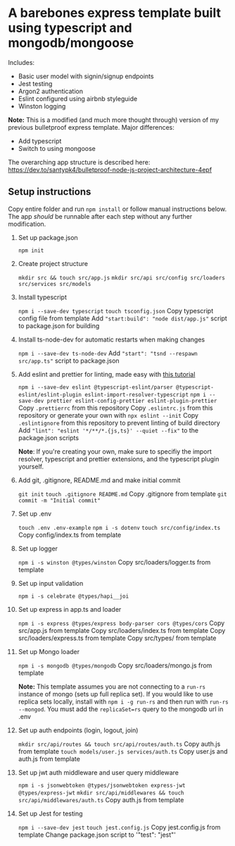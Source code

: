 # A barebones express template built using typescript and mongodb/mongoose
Includes:
- Basic user model with signin/signup endpoints
- Jest testing
- Argon2 authentication
- Eslint configured using airbnb styleguide
- Winston logging

__Note:__ This is a modified (and much more thought through) version of my previous bulletproof express template. Major differences:
- Add typescript
- Switch to using mongoose

The overarching app structure is described here: https://dev.to/santypk4/bulletproof-node-js-project-architecture-4epf

## Setup instructions

Copy entire folder and run `npm install` or follow manual instructions below.  The app *should* be runnable after each step
without any further modification.

1. Set up package.json
    
    `npm init`

2. Create project structure

    `mkdir src && touch src/app.js`
    `mkdir src/api src/config src/loaders src/services src/models`

3. Install typescript

    `npm i --save-dev typescript`
    `touch tsconfig.json`
    Copy typescript config file from template
    Add `"start:build": "node dist/app.js"` script to package.json for building

4. Install ts-node-dev for automatic restarts when making changes

    `npm i --save-dev ts-node-dev`
    Add `"start": "tsnd --respawn src/app.ts"` script to package.json

5. Add eslint and prettier for linting, made easy with [this tutorial](https://www.robertcooper.me/using-eslint-and-prettier-in-a-typescript-project)

    `npm i --save-dev eslint @typescript-eslint/parser @typescript-eslint/eslint-plugin eslint-import-resolver-typescript`
    `npm i --save-dev prettier eslint-config-prettier eslint-plugin-prettier`
    Copy `.prettierrc` from this repository
    Copy `.eslintrc.js` from this repository or generate your own with `npx eslint --init`
    Copy `.eslintignore` from this repository to prevent linting of build directory
    Add `"lint": "eslint '*/**/*.{js,ts}' --quiet --fix"` to the package.json scripts

    __Note__: If you're creating your own, make sure to specifiy the import resolver, typescript and prettier extensions, and the typescript plugin yourself.

6. Add git, .gitignore, README.md and make initial commit

    `git init`
    `touch .gitignore README.md`
    Copy .gitignore from template
    `git commit -m "Initial commit"`

7. Set up .env
    
    `touch .env .env-example`
    `npm i -s dotenv`
    `touch src/config/index.ts`
    Copy config/index.ts from template

8. Set up logger

    `npm i -s winston @types/winston`
    Copy src/loaders/logger.ts from template

9. Set up input validation

    `npm i -s celebrate @types/hapi__joi`

10. Set up express in app.ts and loader

    `npm i -s express @types/express body-parser cors @types/cors`
    Copy src/app.js from template
    Copy src/loaders/index.ts from template
    Copy src/loaders/express.ts from template
    Copy src/types/ from template

11. Set up Mongo loader

    `npm i -s mongodb @types/mongodb`
    Copy src/loaders/mongo.js from template

    __Note:__ This template assumes you are not connecting to a `run-rs` instance of mongo (sets up full replica set).
    If you would like to use replica sets locally, install with `npm i -g run-rs` and then run with `run-rs --mongod`. You must add the `replicaSet=rs` query to the mongodb url in .env

12. Set up auth endpoints (login, logout, join)

    `mkdir src/api/routes && touch src/api/routes/auth.ts`
    Copy auth.js from template
    `touch models/user.js services/auth.ts`
    Copy user.js and auth.js from template

13. Set up jwt auth middleware and user query middleware

    `npm i -s jsonwebtoken @types/jsonwebtoken express-jwt @types/express-jwt`
    `mkdir src/api/middlewares && touch src/api/middlewares/auth.ts`
    Copy auth.js from template

14. Set up Jest for testing

    `npm i --save-dev jest`
    `touch jest.config.js`
    Copy jest.config.js from template
    Change package.json script to '"test": "jest"'
